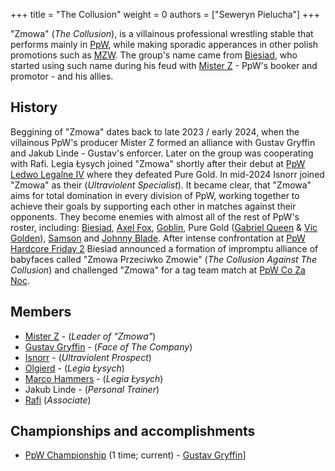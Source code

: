 +++
title = "The Collusion" 
weight = 0
authors = ["Seweryn Pielucha"]
+++

"Zmowa" (_The Collusion_), is a villainous professional wrestling stable that performs mainly in [PpW](@/o/ppw.md), while making sporadic apperances in other polish promotions such as [MZW](@/o/mzw.md). The group's name came from [Biesiad](@/w/biesiad.md), who started using such name during his feud with [Mister Z](@/w/mister-z.md) - PpW's booker and promotor - and his allies.

## History

Beggining of "Zmowa" dates back to late 2023 / early 2024, when the villainous PpW's producer Mister Z formed an alliance with Gustav Gryffin and Jakub Linde - Gustav's enforcer. Later on the group was cooperating with Rafi. Legia Łysych joined "Zmowa" shortly after their debut at [PpW Ledwo Legalne IV](@/e/ppw/2024-06-08-ppw-ledwo-legalne-4.md) where they defeated Pure Gold. In mid-2024 Isnorr joined "Zmowa" as their (_Ultraviolent Specialist_).
It became clear, that "Zmowa" aims for total domination in every division of PpW, working together to achieve their goals by supporting each other in matches against their opponents. They become enemies with almost all of the rest of PpW's roster, including: [Biesiad](@/w/biesiad.md), [Axel Fox](@/w/axel-fox.md), [Goblin](@/w/goblin.md), Pure Gold ([Gabriel Queen](@/w/gabriel-queen.md) & [Vic Golden](@/w/vic-golden.md)), [Samson](@/w/samson.md) and [Johnny Blade](@/w/johnny-blade.md).
After intense confrontation at [PpW Hardcore Friday 2](@/e/ppw/2024-09-20-ppw-hardcore-friday-2.md) Biesiad announced a formation of impromptu alliance of babyfaces called "Zmowa Przeciwko Zmowie" (_The Collusion Against The Collusion_) and challenged "Zmowa" for a tag team match at [PpW Co Za Noc](@/e/ppw/2024-10-26-ppw-co-za-noc.md).

## Members

* [Mister Z](@/w/mister-z.md) - (_Leader of "Zmowa"_)
* [Gustav Gryffin](@/w/gustaw-gryffin.md) - (_Face of The Company_)
* [Isnorr](@/w/isnorr.md) - (_Ultraviolent Prospect_)
* [Olgierd](@/w/olgierd.md) - (_Legia Łysych_)
* [Marco Hammers](@/w/marco-hammers.md) - (_Legia Łysych_)
* Jakub Linde - (_Personal Trainer_)
* [Rafi](@/w/rafi.md) (_Associate_)

## Championships and accomplishments

* [PpW Championship](@c/ppw-championship.md) (1 time; current) - [Gustav Gryffin](@/w/gustaw-gryffin.md)]
